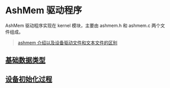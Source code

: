 # AshMem 驱动程序

AshMem 驱动程序实现在 kernel 模块，主要由 ashmem.h 和 ashmem.c 两个文件组成。

> [ashmem 介绍以及设备驱动文件和文本文件的区别](android/framework/ashmem/ref/driver_file_diff_with_txt_file.md)

## [基础数据类型](android/framework/ashmem/driver/basic_data_struct.md)

## [设备初始化过程](android/framework/ashmem/driver/driver_operator.md)